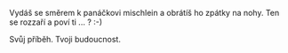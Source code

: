 Vydáš se směrem k panáčkovi mischlein a obrátíš ho zpátky na nohy. Ten se rozzaří a poví ti ... ? :-)

Svůj příběh.
Tvoji budoucnost.
